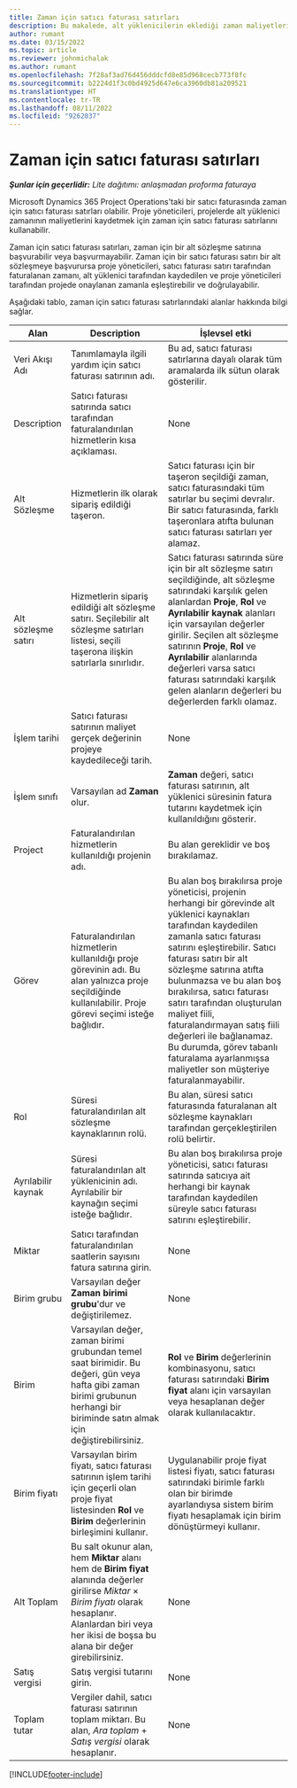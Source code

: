 ```yaml
---
title: Zaman için satıcı faturası satırları
description: Bu makalede, alt yüklenicilerin eklediği zaman maliyetleri için satıcı fatura satırlarının nasıl kaydedileceği açıklanmaktadır.
author: rumant
ms.date: 03/15/2022
ms.topic: article
ms.reviewer: johnmichalak
ms.author: rumant
ms.openlocfilehash: 7f28af3ad76d456dddcfd8e85d968cecb773f8fc
ms.sourcegitcommit: b2224d1f3c0bd4925d647e6ca3960db81a209521
ms.translationtype: HT
ms.contentlocale: tr-TR
ms.lasthandoff: 08/11/2022
ms.locfileid: "9262037"
---
```

# <a name="vendor-invoice-lines-for-time"></a>Zaman için satıcı faturası satırları

_**Şunlar için geçerlidir:** Lite dağıtımı: anlaşmadan proforma faturaya_

Microsoft Dynamics 365 Project Operations'taki bir satıcı faturasında zaman için satıcı faturası satırları olabilir. Proje yöneticileri, projelerde alt yüklenici zamanının maliyetlerini kaydetmek için zaman için satıcı faturası satırlarını kullanabilir.

Zaman için satıcı faturası satırları, zaman için bir alt sözleşme satırına başvurabilir veya başvurmayabilir. Zaman için bir satıcı faturası satırı bir alt sözleşmeye başvurursa proje yöneticileri, satıcı faturası satırı tarafından faturalanan zamanı, alt yüklenici tarafından kaydedilen ve proje yöneticileri tarafından projede onaylanan zamanla eşleştirebilir ve doğrulayabilir.

Aşağıdaki tablo, zaman için satıcı faturası satırlarındaki alanlar hakkında bilgi sağlar.

| Alan | Description | İşlevsel etki |
| --- | --- | --- |
| Veri Akışı Adı | Tanımlamayla ilgili yardım için satıcı faturası satırının adı. | Bu ad, satıcı faturası satırlarına dayalı olarak tüm aramalarda ilk sütun olarak gösterilir. |
| Description | Satıcı faturası satırında satıcı tarafından faturalandırılan hizmetlerin kısa açıklaması. | None |
| Alt Sözleşme | Hizmetlerin ilk olarak sipariş edildiği taşeron. | Satıcı faturası için bir taşeron seçildiği zaman, satıcı faturasındaki tüm satırlar bu seçimi devralır. Bir satıcı faturasında, farklı taşeronlara atıfta bulunan satıcı faturası satırları yer alamaz. |
| Alt sözleşme satırı | Hizmetlerin sipariş edildiği alt sözleşme satırı. Seçilebilir alt sözleşme satırları listesi, seçili taşerona ilişkin satırlarla sınırlıdır. | Satıcı faturası satırında süre için bir alt sözleşme satırı seçildiğinde, alt sözleşme satırındaki karşılık gelen alanlardan **Proje**, **Rol** ve **Ayrılabilir kaynak** alanları için varsayılan değerler girilir. Seçilen alt sözleşme satırının **Proje**, **Rol** ve **Ayrılabilir** alanlarında değerleri varsa satıcı faturası satırındaki karşılık gelen alanların değerleri bu değerlerden farklı olamaz. |
| İşlem tarihi | Satıcı faturası satırının maliyet gerçek değerinin projeye kaydedileceği tarih. | None |
| İşlem sınıfı | Varsayılan ad **Zaman** olur. | **Zaman** değeri, satıcı faturası satırının, alt yüklenici süresinin fatura tutarını kaydetmek için kullanıldığını gösterir. |
| Project | Faturalandırılan hizmetlerin kullanıldığı projenin adı. | Bu alan gereklidir ve boş bırakılamaz. |
| Görev | Faturalandırılan hizmetlerin kullanıldığı proje görevinin adı. Bu alan yalnızca proje seçildiğinde kullanılabilir. Proje görevi seçimi isteğe bağlıdır. | Bu alan boş bırakılırsa proje yöneticisi, projenin herhangi bir görevinde alt yüklenici kaynakları tarafından kaydedilen zamanla satıcı faturası satırını eşleştirebilir. Satıcı faturası satırı bir alt sözleşme satırına atıfta bulunmazsa ve bu alan boş bırakılırsa, satıcı faturası satırı tarafından oluşturulan maliyet fiili, faturalandırmayan satış fiili değerleri ile bağlanamaz. Bu durumda, görev tabanlı faturalama ayarlanmışsa maliyetler son müşteriye faturalanmayabilir. |
| Rol | Süresi faturalandırılan alt sözleşme kaynaklarının rolü. | Bu alan, süresi satıcı faturasında faturalanan alt sözleşme kaynakları tarafından gerçekleştirilen rolü belirtir. |
| Ayrılabilir kaynak | Süresi faturalandırılan alt yüklenicinin adı. Ayrılabilir bir kaynağın seçimi isteğe bağlıdır. | Bu alan boş bırakılırsa proje yöneticisi, satıcı faturası satırında satıcıya ait herhangi bir kaynak tarafından kaydedilen süreyle satıcı faturası satırını eşleştirebilir. |
| Miktar | Satıcı tarafından faturalandırılan saatlerin sayısını fatura satırına girin. |None |
| Birim grubu | Varsayılan değer **Zaman birimi grubu**'dur ve değiştirilemez. | None |
| Birim | Varsayılan değer, zaman birimi grubundan temel saat birimidir. Bu değeri, gün veya hafta gibi zaman birimi grubunun herhangi bir biriminde satın almak için değiştirebilirsiniz. | **Rol** ve **Birim** değerlerinin kombinasyonu, satıcı faturası satırındaki **Birim fiyat** alanı için varsayılan veya hesaplanan değer olarak kullanılacaktır. |
| Birim fiyatı | Varsayılan birim fiyatı, satıcı faturası satırının işlem tarihi için geçerli olan proje fiyat listesinden **Rol** ve **Birim** değerlerinin birleşimini kullanır. | Uygulanabilir proje fiyat listesi fiyatı, satıcı faturası satırındaki birimle farklı olan bir birimde ayarlandıysa sistem birim fiyatı hesaplamak için birim dönüştürmeyi kullanır. |
| Alt Toplam | Bu salt okunur alan, hem **Miktar** alanı hem de **Birim fiyat** alanında değerler girilirse *Miktar* &times; *Birim fiyatı* olarak hesaplanır. Alanlardan biri veya her ikisi de boşsa bu alana bir değer girebilirsiniz. | None |
| Satış vergisi | Satış vergisi tutarını girin. | None |
| Toplam tutar | Vergiler dahil, satıcı faturası satırının toplam miktarı. Bu alan, *Ara toplam* + *Satış vergisi* olarak hesaplanır. | None |

[!INCLUDE[footer-include](../../includes/footer-banner.md)]

